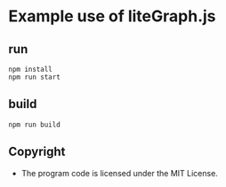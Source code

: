 # Example use of liteGraph.js

## run

```
npm install
npm run start
```

## build

```
npm run build
```

## Copyright

- The program code is licensed under the MIT License.
